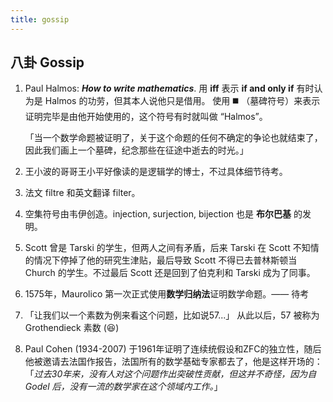 ```yaml
---
title: gossip
---
```


## 八卦 Gossip

1. Paul Halmos: ***How to write mathematics***. 用 **iff** 表示 **if and only if** 有时认为是 Halmos 的功劳，但其本人说他只是借用。
使用 ◼️ （墓碑符号）来表示证明完毕是由他开始使用的，这个符号有时就叫做 “Halmos”。
    
    「当一个数学命题被证明了，关于这个命题的任何不确定的争论也就结束了，因此我们画上一个墓碑，纪念那些在征途中逝去的时光。」
    
2. 王小波的哥哥王小平好像读的是逻辑学的博士，不过具体细节待考。

3. 法文 filtre 和英文翻译 filter。

4. 空集符号由韦伊创造。injection, surjection, bijection 也是 **布尔巴基** 的发明。

5. Scott 曾是 Tarski 的学生，但两人之间有矛盾，后来 Tarski 在 Scott 不知情的情况下停掉了他的研究生津贴，最后导致 Scott 不得已去普林斯顿当 Church 的学生。不过最后 Scott 还是回到了伯克利和 Tarski 成为了同事。

6. 1575年，Maurolico 第一次正式使用**数学归纳法**证明数学命题。—— 待考

8. 「让我们以一个素数为例来看这个问题，比如说57...」 从此以后，57 被称为 Grothendieck 素数 (😆)

9. Paul Cohen (1934-2007) 于1961年证明了连续统假设和ZFC的独立性，随后他被邀请去法国作报告，法国所有的数学基础专家都去了，他是这样开场的：「*过去30年来，没有人对这个问题作出突破性贡献，但这并不奇怪，因为自 Godel 后，没有一流的数学家在这个领域内工作。*」

